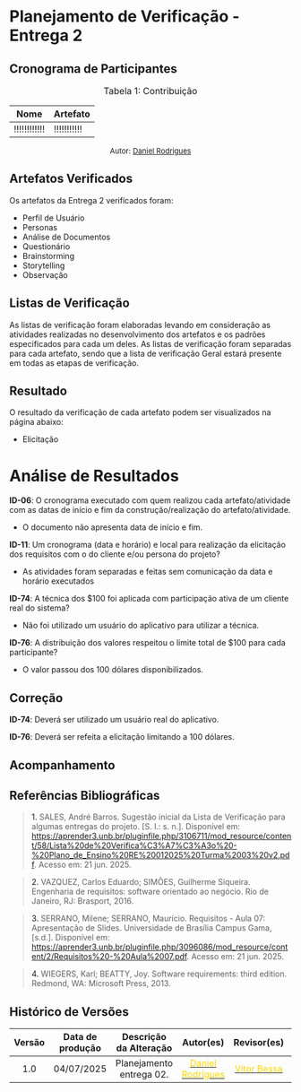 # Planejamento de Verificação - Entrega 2

## Cronograma de Participantes

<font size="3"><p style="text-align: center">Tabela 1: Contribuição</p></font>

<div align="center">

<table>
  <thead>
    <tr>
      <th>Nome</th>
      <th>Artefato</th>
    </tr>
  </thead>
  <tbody>
    <tr>
      <td>!!!!!!!!!!!!</td>
      <td>!!!!!!!!!!!</td>
    </tr>
  </tbody>
</table>

</div>

<font size="2"><p style="text-align: center">Autor: [Daniel Rodrigues](https://github.com/zDrNz) </p></font>

## Artefatos Verificados

Os artefatos da Entrega 2 verificados foram:

- <a>Perfil de Usuário</a>
- <a>Personas</a>
- <a>Análise de Documentos</a>
- <a>Questionário</a>
- <a>Brainstorming</a>
- <a>Storytelling</a>
- <a>Observação</a>

## Listas de Verificação

As listas de verificação foram elaboradas levando em consideração as atividades realizadas no desenvolvimento dos artefatos e os padrões especificados para cada um deles. As listas de verificação foram separadas para cada artefato, sendo que a lista de verificação Geral estará presente em todas as etapas de verificação.

## Resultado

O resultado da verificação de cada artefato podem ser visualizados na página abaixo:

- <a>Elicitação</a>

# Análise de Resultados

**ID-06**: O cronograma executado com quem realizou cada artefato/atividade com as datas de início e fim da construção/realização do artefato/atividade.

- O documento não apresenta data de início e fim.

**ID-11**: Um cronograma (data e horário) e local para realização da elicitação dos requisitos com o do cliente e/ou persona do projeto?

- As atividades foram separadas e feitas sem comunicação da data e horário executados

**ID-74**: A técnica dos $100 foi aplicada com participação ativa de um cliente real do sistema?

- Não foi utilizado um usuário do aplicativo para utilizar a técnica.

**ID-76**: A distribuição dos valores respeitou o limite total de $100 para cada participante?

- O valor passou dos 100 dólares disponibilizados.

## Correção

**ID-74**: Deverá ser utilizado um usuário real do aplicativo.

**ID-76**: Deverá ser refeita a elicitação limitando a 100 dólares.

## Acompanhamento



## Referências Bibliográficas

> <a id="RF1">1.</a> SALES, André Barros. Sugestão inicial da Lista de Verificação para algumas entregas do projeto. [S. l.: s. n.]. Disponível em: https://aprender3.unb.br/pluginfile.php/3106711/mod_resource/content/58/Lista%20de%20Verifica%C3%A7%C3%A3o%20-%20Plano_de_Ensino%20RE%20012025%20Turma%2003%20v2.pdf. Acesso em: 21 jun. 2025.

> <a id="RF2">2.</a> VAZQUEZ, Carlos Eduardo; SIMÕES, Guilherme Siqueira. Engenharia de requisitos: software orientado ao negócio. Rio de Janeiro, RJ: Brasport, 2016.

> <a id="RF3">3.</a> SERRANO, Milene; SERRANO, Maurício. Requisitos - Aula 07: Apresentação de Slides. Universidade de Brasília Campus Gama, [s.d.]. Disponível em: https://aprender3.unb.br/pluginfile.php/3096086/mod_resource/content/2/Requisitos%20-%20Aula%2007.pdf. Acesso em: 21 jun. 2025.

> <a id="RF4">4.</a> WIEGERS, Karl; BEATTY, Joy. Software requirements: third edition. Redmond, WA: Microsoft Press, 2013.

## Histórico de Versões 

| Versão | Data de produção   | Descrição da Alteração                               | Autor(es)             | Revisor(es)      |Data de Revisão |
| :----: | :----------------: | :--------------------------------------------------: | :-------------------: | :-------------:  |  :-----------: |
| 1.0  | 04/07/2025 | Planejamento entrega 02.  | [<span style="color:gold;">Daniel Rodrigues</span>](https://github.com/zDrNz)| [<span style="color:gold;">Vitor Bessa</span>](https://github.com/Bessazs) | 04/07/2025|
